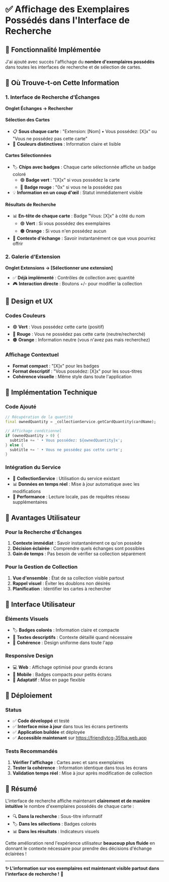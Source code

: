 # ✅ Affichage des Exemplaires Possédés dans l'Interface de Recherche

## 🎯 Fonctionnalité Implémentée

J'ai ajouté avec succès l'affichage du **nombre d'exemplaires possédés** dans toutes les interfaces de recherche et de sélection de cartes.

## 📍 Où Trouve-t-on Cette Information

### 1. Interface de Recherche d'Échanges
**Onglet Échanges → Rechercher**

#### Sélection des Cartes
- 📋 **Sous chaque carte** : "Extension: [Nom] • Vous possédez: [X]x" ou "Vous ne possédez pas cette carte"
- 🎨 **Couleurs distinctives** : Information claire et lisible

#### Cartes Sélectionnées
- 🏷️ **Chips avec badges** : Chaque carte sélectionnée affiche un badge coloré
  - 🟢 **Badge vert** : "[X]x" si vous possédez la carte
  - 🔴 **Badge rouge** : "0x" si vous ne la possédez pas
- 💡 **Information en un coup d'œil** : Statut immédiatement visible

#### Résultats de Recherche
- 📊 **En-tête de chaque carte** : Badge "Vous: [X]x" à côté du nom
  - 🟢 **Vert** : Si vous possédez des exemplaires
  - 🟠 **Orange** : Si vous n'en possédez aucun
- 🔄 **Contexte d'échange** : Savoir instantanément ce que vous pourriez offrir

### 2. Galerie d'Extension
**Onglet Extensions → [Sélectionner une extension]**
- ✅ **Déjà implémenté** : Contrôles de collection avec quantité
- 🎮 **Interaction directe** : Boutons +/- pour modifier la collection

## 🎨 Design et UX

### Codes Couleurs
- 🟢 **Vert** : Vous possédez cette carte (positif)
- 🔴 **Rouge** : Vous ne possédez pas cette carte (neutre/recherché)
- 🟠 **Orange** : Information neutre (vous n'avez pas mais recherchez)

### Affichage Contextuel
- **Format compact** : "[X]x" pour les badges
- **Format descriptif** : "Vous possédez: [X]x" pour les sous-titres
- **Cohérence visuelle** : Même style dans toute l'application

## 🔧 Implémentation Technique

### Code Ajouté
```dart
// Récupération de la quantité
final ownedQuantity = _collectionService.getCardQuantity(cardName);

// Affichage conditionnel
if (ownedQuantity > 0) {
  subtitle += ' • Vous possédez: ${ownedQuantity}x';
} else {
  subtitle += ' • Vous ne possédez pas cette carte';
}
```

### Intégration du Service
- 🔗 **CollectionService** : Utilisation du service existant
- 📊 **Données en temps réel** : Mise à jour automatique avec les modifications
- 🚀 **Performance** : Lecture locale, pas de requêtes réseau supplémentaires

## 🎯 Avantages Utilisateur

### Pour la Recherche d'Échanges
1. **Contexte immédiat** : Savoir instantanément ce qu'on possède
2. **Décision éclairée** : Comprendre quels échanges sont possibles
3. **Gain de temps** : Pas besoin de vérifier sa collection séparément

### Pour la Gestion de Collection
1. **Vue d'ensemble** : État de sa collection visible partout
2. **Rappel visuel** : Éviter les doublons non désirés
3. **Planification** : Identifier les cartes à rechercher

## 📱 Interface Utilisateur

### Éléments Visuels
- 🏷️ **Badges colorés** : Information claire et compacte
- 📝 **Textes descriptifs** : Contexte détaillé quand nécessaire
- 🎨 **Cohérence** : Design uniforme dans toute l'app

### Responsive Design
- 💻 **Web** : Affichage optimisé pour grands écrans
- 📱 **Mobile** : Badges compacts pour petits écrans
- 🔄 **Adaptatif** : Mise en page flexible

## 🚀 Déploiement

### Status
- ✅ **Code développé** et testé
- ✅ **Interface mise à jour** dans tous les écrans pertinents
- ✅ **Application buildée** et déployée
- ✅ **Accessible maintenant** sur https://friendlytcg-35fba.web.app

### Tests Recommandés
1. **Vérifier l'affichage** : Cartes avec et sans exemplaires
2. **Tester la cohérence** : Information identique dans tous les écrans
3. **Validation temps réel** : Mise à jour après modification de collection

## 🎉 Résumé

L'interface de recherche affiche maintenant **clairement et de manière intuitive** le nombre d'exemplaires possédés de chaque carte :

- 🔍 **Dans la recherche** : Sous-titre informatif
- 🏷️ **Dans les sélections** : Badges colorés
- 📊 **Dans les résultats** : Indicateurs visuels

Cette amélioration rend l'expérience utilisateur **beaucoup plus fluide** en donnant le contexte nécessaire pour prendre des décisions d'échange éclairées !

---

**✨ L'information sur vos exemplaires est maintenant visible partout dans l'interface de recherche !** 🎴
